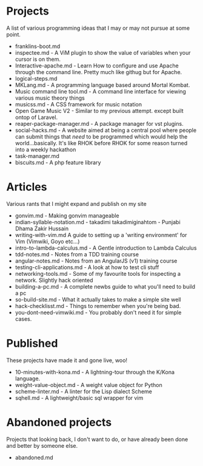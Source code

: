 # Projects

A list of various programming ideas that I may or may not pursue at some point.

- franklins-boot.md
- inspectee.md - A ViM plugin to show the value of variables when your cursor is on them.
- Interactive-apache.md - Learn How to configure and use Apache through the command line.  Pretty much like githug but for Apache.
- logical-steps.md
- MKLang.md - A programming language based around Mortal Kombat.
- Music command line tool.md - A command line interface for viewing various music theory things
- musicss.md - A CSS framework for music notation
- Open Game Music V2 - Similar to my previous attempt. except built ontop of Laravel.
- reaper-package-manager.md - A package manager for vst plugins.
- social-hacks.md - A website aimed at being a central pool where people can submit things that *need* to be programmed which would help the world...basically. It's like RHOK before RHOK for some reason turned into a weekly hackathon
- task-manager.md
- biscuits.md - A php feature library

# Articles

Various rants that I might expand and publish on my site

- gonvim.md - Making gonvim manageable
- indian-syllable-notation.md - takadimi takadimiginahtom - Punjabi Dhama Zakir Hussain
- writing-with-vim.md A guide to setting up a 'writing environment' for Vim (Vimwiki, Goyo etc...)
- intro-to-lambda-calculus.md - A Gentle introduction to Lambda Calculus
- tdd-notes.md - Notes from a TDD training course
- angular-notes.md - Notes from an AngularJS (v1) training course
- testing-cli-applications.md - A look at how to test cli stuff
- networking-tools.md - Some of my favourite tools for inspecting a network. Slightly hack oriented
- building-a-pc.md - A complete newbs guide to what you'll need to build a pc
- so-build-site.md - What it actually takes to make a simple site well
- hack-checklisst.md - Things to remember when you're being bad.
- you-dont-need-vimwiki.md - You probably don't need it for simple cases.

# Published

These projects have made it and gone live, woo!

- 10-minutes-with-kona.md - A lightning-tour through the K/Kona language.
- weight-value-object.md - A weight value object for Python
- scheme-linter.md - A linter for the Lisp dialect Scheme
- sqhell.md - A lightweight/basic sql wrapper for vim

# Abandoned projects

Projects that looking back, I don't want to do, or have already been done and better by someone else.

- abandoned.md
